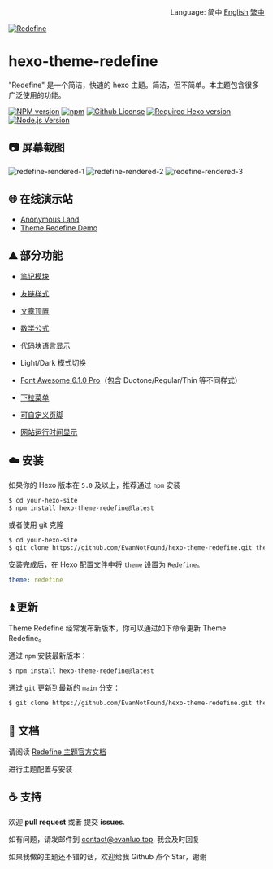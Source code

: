 <div align="right">
  Language:
  简中
  <a title="Chinese" href="README.md">English</a>
  <a title="Chinese" href="README_zh-TW.md">繁中</a>
</div>

<a href="https://redefine.evanluo.top"><img align="center" src="https://user-images.githubusercontent.com/68590232/197350938-3d27f054-04e6-4e7a-8bce-94666b56e822.png"  alt="Redefine"></a>



# hexo-theme-redefine

"Redefine" 是一个简洁，快速的 hexo 主题。简洁，但不简单。本主题包含很多广泛使用的功能。

[![NPM version](https://img.shields.io/npm/v/hexo-theme-redefine?color=red&logo=npm&style=flat-square)](https://www.npmjs.com/package/hexo-theme-redefine) [![npm](https://img.shields.io/npm/dw/hexo-theme-redefine?logo=npm&style=flat-square)](https://www.npmjs.com/package/hexo-theme-redefine) [![Github License](https://img.shields.io/github/license/XPoet/hexo-theme-keep.svg?style=flat-square)](https://github.com/EvanNotFound/hexo-theme-redefine/blob/main/LICENSE) [![Required Hexo version](https://img.shields.io/badge/hexo-%3E=5.0.0-blue?style=flat-square&logo=hexo)](https://hexo.io) [![Node.js Version](https://img.shields.io/badge/node-%3E=12.0-success.svg?style=flat-square&logo=Node.js&longCache=true)](https://hexo.io)



## 📷 屏幕截图

![redefine-rendered-1](https://user-images.githubusercontent.com/68590232/208305420-b3096ebf-b819-4b70-aad2-efca12818295.png)
![redefine-rendered-2](https://user-images.githubusercontent.com/68590232/208305422-f4b2fed2-c144-474c-8d3c-acd52e4f3ff5.png)
![redefine-rendered-3](https://user-images.githubusercontent.com/68590232/208305423-28960206-96d3-4af8-b76e-d687fb8a0f38.png)

## 🌐 在线演示站

- [Anonymous Land](https://ohevan.com)
- [Theme Redefine Demo](https://redefine.ohevan.com)

## ⛰️ 部分功能

- [笔记模块](https://redefine-docs.evanluo.top/docs/advanced/note-module)

- [友链样式](https://redefine-docs.evanluo.top/docs/advanced/friend-link)

- [文章顶置](https://redefine-docs.evanluo.top/docs/advanced/sticky)

- [数学公式](https://redefine-docs.evanluo.top/docs/advanced/mathjax)

- 代码块语言显示
- Light/Dark 模式切换
- [Font Awesome 6.1.0 Pro](https://redefine-docs.evanluo.top/docs/configuration-guide/fontawesome)（包含 Duotone/Regular/Thin 等不同样式）
- [下拉菜单](https://redefine-docs.evanluo.top/docs/configuration-guide/menu)
- [可自定义页脚](https://redefine-docs.evanluo.top/docs/configuration-guide/footer)
- [网站运行时间显示](https://redefine-docs.evanluo.top/docs/configuration-guide/footer)

## ☁️ 安装

如果你的 Hexo 版本在 `5.0` 及以上，推荐通过 `npm` 安装

```sh
$ cd your-hexo-site
$ npm install hexo-theme-redefine@latest
```

或者使用 git 克隆

```sh
$ cd your-hexo-site
$ git clone https://github.com/EvanNotFound/hexo-theme-redefine.git themes/redefine
```

安装完成后，在 Hexo 配置文件中将 `theme` 设置为 `Redefine`。

```yaml
theme: redefine
```



## ⏫ 更新

Theme Redefine 经常发布新版本，你可以通过如下命令更新 Theme Redefine。

通过 `npm` 安装最新版本：

```sh
$ npm install hexo-theme-redefine@latest
```

通过 `git` 更新到最新的 `main` 分支：

```sh
$ git clone https://github.com/EvanNotFound/hexo-theme-redefine.git themes/redefine
```



## 📄 文档

请阅读 [Redefine 主题官方文档](https://redefine-docs.evanluo.top/) 

进行主题配置与安装



## ☕ 支持

欢迎 **pull request** 或者 提交 **issues**.

如有问题，请发邮件到 [contact@evanluo.top](mailto:contact@ohevan.com). 我会及时回复

如果我做的主题还不错的话，欢迎给我 Github 点个 Star，谢谢



